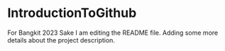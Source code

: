 # IntroductionToGithub
For Bangkit 2023 Sake
I am editing the README file. Adding some more details about the project description.

